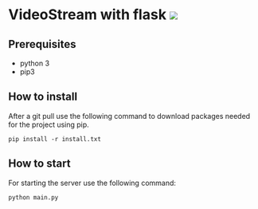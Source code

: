 # VideoStream with flask  ![](https://github.com/RemcoDewlde/videostreamflask/workflows/pythonapp/badge.svg)

## Prerequisites
* python 3
* pip3

## How to install
After a git pull use the following command to download packages needed for the project using pip.

    pip install -r install.txt


## How to start
For starting the server use the following command:

    python main.py

